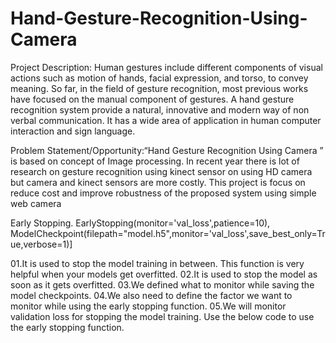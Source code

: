 # Hand-Gesture-Recognition-Using-Camera
Project Description: Human gestures include different components of visual actions such as motion of hands, facial expression, and torso, to convey meaning. So far, in the field of gesture recognition, most previous works have focused on the manual component of gestures. A hand gesture recognition system provide a natural, innovative and modern way of non verbal communication. It has a wide area of application in human computer interaction and sign language.





Problem Statement/Opportunity:“Hand Gesture Recognition Using Camera ” is based on concept of Image processing. In recent year there is lot of research on gesture recognition using kinect sensor on using HD camera but camera and kinect sensors are more costly. This project is focus on reduce cost and improve robustness of the proposed system using simple web camera


Early Stopping.
 EarlyStopping(monitor='val_loss',patience=10),
    ModelCheckpoint(filepath="model.h5",monitor='val_loss',save_best_only=True,verbose=1)]

01.It is used to stop the model training in between. This function is very helpful when your models get overfitted. 
02.It is used to stop the model as soon as it gets overfitted. 
03.We defined what to monitor while saving the model checkpoints. 
04.We also need to define the factor we want to monitor while using the early stopping function. 
05.We will monitor validation loss for stopping the model training. Use the below code to use the early stopping function. 







